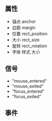 ## 属性
- 锚点 anchor
- 边距 margin
- 位置 rect_position
- 大小 rect_size
- 旋转 rect_rotation
- 字体 样式 大小

## 信号
- "mouse_entered"
- "mouse_exited"
- "focus_entered"
- "focus_exited"

## 事件